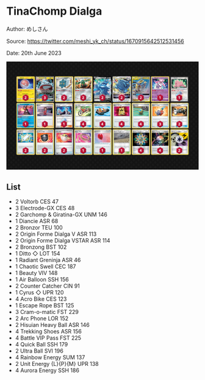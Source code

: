 # TinaChomp Dialga

Author: めしさん

Source: <https://twitter.com/meshi_yk_ch/status/1670915642512531456>

Date: 20th June 2023

![decklist](../../images/PAL/TinaChomp%20Dialga/1-%20TinaChomp%20Dialga.png)

## List

* 2 Voltorb CES 47
* 3 Electrode-GX CES 48
* 2 Garchomp & Giratina-GX UNM 146
* 1 Diancie ASR 68
* 2 Bronzor TEU 100
* 2 Origin Forme Dialga V ASR 113
* 2 Origin Forme Dialga VSTAR ASR 114
* 2 Bronzong BST 102
* 1 Ditto ◇ LOT 154
* 1 Radiant Greninja ASR 46
* 1 Chaotic Swell CEC 187
* 1 Beauty VIV 148
* 1 Air Balloon SSH 156
* 2 Counter Catcher CIN 91
* 1 Cyrus ◇ UPR 120
* 4 Acro Bike CES 123
* 1 Escape Rope BST 125
* 3 Cram-o-matic FST 229
* 2 Arc Phone LOR 152
* 2 Hisuian Heavy Ball ASR 146
* 4 Trekking Shoes ASR 156
* 4 Battle VIP Pass FST 225
* 4 Quick Ball SSH 179
* 2 Ultra Ball SVI 196
* 4 Rainbow Energy SUM 137
* 2 Unit Energy {L}{P}{M} UPR 138
* 4 Aurora Energy SSH 186
